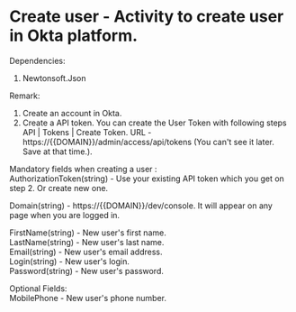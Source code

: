 ﻿# Create user - Activity to create user in Okta platform.

Dependencies:
1. Newtonsoft.Json

Remark:
1. Create an account in Okta.
2. Create a API token. You can create the User Token with following steps   API | Tokens | Create Token.
   URL - https://{{DOMAIN}}/admin/access/api/tokens (You can't see it later. Save at that time.).

Mandatory fields when creating a user :<br />
AuthorizationToken(string) - Use your existing API token which you get on step 2. Or create new one.<br />

Domain(string) - https://{{DOMAIN}}/dev/console. It will appear on any page when you are logged in.<br />

FirstName(string) - New user's first name.<br />
LastName(string) - New user's last name.<br />
Email(string) - New user's email address.<br />
Login(string) - New user's login.<br />
Password(string) - New user's password.<br />

Optional Fields: <br />
MobilePhone - New user's phone number.